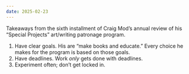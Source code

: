 ```yaml
---
date: 2025-02-23
---
```


Takeaways from the sixth installment of Craig Mod’s annual review of his “Special Projects” art/writing patronage program.

1. Have clear goals. His are “make books and educate.” Every choice he makes for the program is based on those goals.
2. Have deadlines. Work *only* gets done with deadlines.
3. Experiment often; don’t get locked in.
